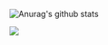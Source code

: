 ![Anurag's github stats](https://github-readme-stats.vercel.app/api?username=YungHassle&show_icons=true&theme=tokyonight)

<img src="https://github-readme-stats.vercel.app/api/top-langs/?username=YungHassle&show_icons=true&hide_border=true" />

